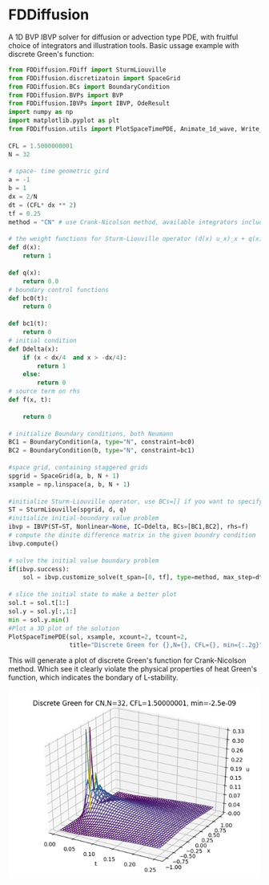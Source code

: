 # FDDiffusion
A 1D BVP IBVP solver for diffusion or advection type PDE, with fruitful choice of integrators and illustration tools.
Basic ussage example with discrete Green's function:

```python
from FDDiffusion.FDiff import SturmLiouville
from FDDiffusion.discretizatoin import SpaceGrid
from FDDiffusion.BCs import BoundaryCondition
from FDDiffusion.BVPs import BVP
from FDDiffusion.IBVPs import IBVP, OdeResult
import numpy as np
import matplotlib.pyplot as plt
from FDDiffusion.utils import PlotSpaceTimePDE, Animate_1d_wave, Write_sol_json, Read_sol_json

CFL = 1.5000000001
N = 32

# space- time geometric gird
a = -1
b = 1
dx = 2/N
dt = (CFL* dx ** 2)
tf = 0.25
method = "CN" # use Crank-Nicolson method, available integrators include Ralston, SBDF2 and all stadrad integrators in scipy

# the weight functions for Sturm-Liouville operator (d(x) u_x)_x + q(x) u
def d(x):
    return 1

def q(x):
    return 0.0
# boundary control functions
def bc0(t):
    return 0

def bc1(t):
    return 0
# initial condition
def Ddelta(x):
    if (x < dx/4  and x > -dx/4):
        return 1
    else:
        return 0
# source term on rhs
def f(x, t):

    return 0

# initialize Boundary conditions, both Neumann
BC1 = BoundaryCondition(a, type="N", constraint=bc0)
BC2 = BoundaryCondition(b, type="N", constraint=bc1)

#space grid, containing staggered grids
spgrid = SpaceGrid(a, b, N + 1)
xsample = np.linspace(a, b, N + 1)

#initialize Sturm-Liouville operator, use BCs=[] if you want to specify periodic boundary condition
ST = SturmLiouville(spgrid, d, q)
#initialize initial-boundary value problem
ibvp = IBVP(ST=ST, Nonlinear=None, IC=Ddelta, BCs=[BC1,BC2], rhs=f)
# compute the dinite difference matrix in the given boundry condition
ibvp.compute()

# solve the initial value boundary problem
if(ibvp.success):
    sol = ibvp.customize_solve(t_span=[0, tf], type=method, max_step=dt)

# slice the initial state to make a better plot
sol.t = sol.t[1:]
sol.y = sol.y[:,1:]
min = sol.y.min()
#Plot a 3D plot of the solution
PlotSpaceTimePDE(sol, xsample, xcount=2, tcount=2,
                 title="Discrete Green for {},N={}, CFL={}, min={:.2g}".format(method,N, CFL,min))
```
This will generate a plot of discrete Green's function for Crank-Nicolson method. Which see it clearly violate the physical properties of heat Green's function,  which indicates the bondary of L-stability.

![Image of Discrete Green's Function](https://github.com/ldXiao/FDDiffusion/blob/master/data/DGreen_32CFL600001.png)
